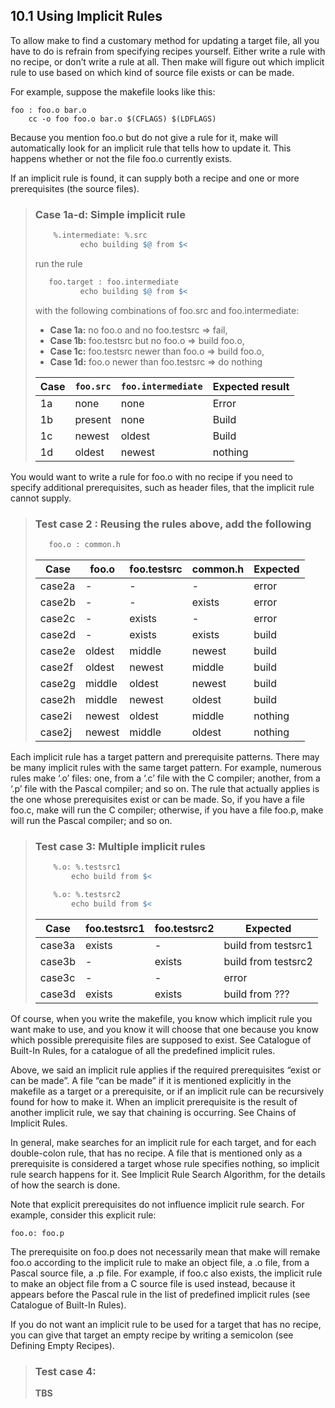 ## 10.1 Using Implicit Rules

To allow make to find a customary method for updating a target file, all you have to do is refrain from specifying recipes yourself. Either write a rule with no recipe, or don’t write a rule at all. Then make will figure out which implicit rule to use based on which kind of source file exists or can be made.

For example, suppose the makefile looks like this:

    foo : foo.o bar.o
        cc -o foo foo.o bar.o $(CFLAGS) $(LDFLAGS)

Because you mention foo.o but do not give a rule for it, make will automatically look for an implicit rule that tells how to update it. This happens whether or not the file foo.o currently exists.

If an implicit rule is found, it can supply both a recipe and one or more prerequisites (the source files). 

> ### Case 1a-d: Simple implicit rule 
> 
> ```makefile
>     %.intermediate: %.src
>           echo building $@ from $<
> ```
> 
> run the rule 
> 
> ```makefile
>    foo.target : foo.intermediate
>           echo building $@ from $<
> ```
> with the following combinations of foo.src and foo.intermediate:
>
> - **Case 1a:** no foo.o and no foo.testsrc => fail, 
> - **Case 1b:** foo.testsrc but no foo.o => build foo.o, 
> - **Case 1c:** foo.testsrc newer than foo.o => build foo.o,
> - **Case 1d:** foo.o newer than foo.testsrc => do nothing
>
> | Case | `foo.src` | `foo.intermediate` | Expected result
> | ---- | --------- | ------------------ | ---------------
> |  1a  |   none    |        none        | Error
> |  1b  |  present  |        none        | Build
> |  1c  |  newest   |       oldest       | Build
> |  1d  |  oldest   |       newest       | nothing

You would want to write a rule for foo.o with no recipe if you need to specify additional prerequisites, such as header files, that the implicit rule cannot supply.

> ### Test case 2 : Reusing the rules above, add the following
> 
> ```makefile
>    foo.o : common.h 
> ```
> 
> Case   | foo.o | foo.testsrc | common.h  | Expected
> ------ | ------ | ----------- | --------- | ------
> case2a |   -   |      -      |     -     | error
> case2b |   -   |      -      |   exists  | error
> case2c |   -   |   exists    |     -     | error
> case2d |   -   |   exists    |   exists  | build
> case2e |oldest |   middle    |   newest  | build
> case2f |oldest |   newest    |   middle  | build
> case2g |middle |   oldest    |   newest  | build
> case2h |middle |   newest    |   oldest  | build
> case2i |newest |   oldest    |   middle  | nothing
> case2j |newest |   middle    |   oldest  | nothing

Each implicit rule has a target pattern and prerequisite patterns. There may be many implicit rules with the same target pattern. For example, numerous rules make ‘.o’ files: one, from a ‘.c’ file with the C compiler; another, from a ‘.p’ file with the Pascal compiler; and so on. The rule that actually applies is the one whose prerequisites exist or can be made. So, if you have a file foo.c, make will run the C compiler; otherwise, if you have a file foo.p, make will run the Pascal compiler; and so on.

> ### Test case 3: Multiple implicit rules
>
> ```makefile
>     %.o: %.testsrc1
>         echo build from $<
> 
>     %.o: %.testsrc2
>         echo build from $<
> ```
> 
> Case   | foo.testsrc1 | foo.testsrc2 | Expected
> ------ | ------------ | ------------ | --------
> case3a |    exists    |      -       | build from testsrc1
> case3b |      -       |    exists    | build from testsrc2
> case3c |      -       |      -       | error
> case3d |    exists    |    exists    | build from ???

Of course, when you write the makefile, you know which implicit rule you want make to use, and you know it will choose that one because you know which possible prerequisite files are supposed to exist. See Catalogue of Built-In Rules, for a catalogue of all the predefined implicit rules.

Above, we said an implicit rule applies if the required prerequisites “exist or can be made”. A file “can be made” if it is mentioned explicitly in the makefile as a target or a prerequisite, or if an implicit rule can be recursively found for how to make it. When an implicit prerequisite is the result of another implicit rule, we say that chaining is occurring. See Chains of Implicit Rules.

In general, make searches for an implicit rule for each target, and for each double-colon rule, that has no recipe. A file that is mentioned only as a prerequisite is considered a target whose rule specifies nothing, so implicit rule search happens for it. See Implicit Rule Search Algorithm, for the details of how the search is done.

Note that explicit prerequisites do not influence implicit rule search. For example, consider this explicit rule:

    foo.o: foo.p

The prerequisite on foo.p does not necessarily mean that make will remake foo.o according to the implicit rule to make an object file, a .o file, from a Pascal source file, a .p file. For example, if foo.c also exists, the implicit rule to make an object file from a C source file is used instead, because it appears before the Pascal rule in the list of predefined implicit rules (see Catalogue of Built-In Rules).

If you do not want an implicit rule to be used for a target that has no recipe, you can give that target an empty recipe by writing a semicolon (see Defining Empty Recipes).

> ### Test case 4:
>
> **TBS**

